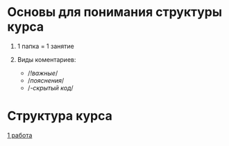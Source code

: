# Основы для понимания структуры курса
1.  1 папка = 1 занятие

2.  Виды коментариев:
    + /*!важные*/  
    + /*пояснения*/  
    + /*-скрытый код*/  
    
# Cтруктура курса
[1 работа](https://github.com/VipBender/JavaScript/tree/master/1js)